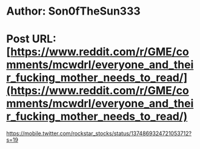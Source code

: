 # Author: Son0fTheSun333
# Post URL: [https://www.reddit.com/r/GME/comments/mcwdrl/everyone_and_their_fucking_mother_needs_to_read/](https://www.reddit.com/r/GME/comments/mcwdrl/everyone_and_their_fucking_mother_needs_to_read/)


https://mobile.twitter.com/rockstar_stocks/status/1374869324721053712?s=19